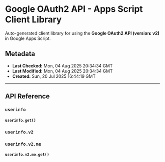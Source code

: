 # Google OAuth2 API - Apps Script Client Library

Auto-generated client library for using the **Google OAuth2 API (version: v2)** in Google Apps Script.

## Metadata

- **Last Checked:** Mon, 04 Aug 2025 20:34:34 GMT
- **Last Modified:** Mon, 04 Aug 2025 20:34:34 GMT
- **Created:** Sun, 20 Jul 2025 16:44:19 GMT



---

## API Reference

### `userinfo`

#### `userinfo.get()`

### `userinfo.v2`

### `userinfo.v2.me`

#### `userinfo.v2.me.get()`